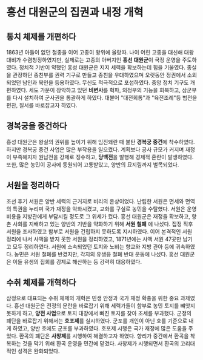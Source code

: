 # 흥선 대원군의 집권과 내정 개혁

## 통치 체제를 개편하다
1863년 아들이 없던 철종을 이어 고종이 왕위에 올랐따. 나이 어린 고종을 대신해 대왕대비가 수렴청정하였지만, 실제로는 고종의 아버지인 **흥선 대원군**이 국정 운영을 주도하였다.
정치적 기반이 약했던 흥성 대원군은 지지 세력을 확보하는데 힘을 기울였다. 종실을 관장하던 종친부를 권력 기구로 만들고 종친을 우대하였으며 오랫동안 정권에서 소외되었던 남인과 북인을 등용하였다. 무신도 적극적으로 포섭하였다.
중앙 정치 기구도 개편하였다. 세도 가문이 장악하고 있던 **비변사**를 혁파, 의정부의 기능을 회복하고, 삼군부를 다시 설치하여 군사권을 통괄하게 하였다. 대불어 "대전회통"과 "육전조례"등 법전을 편찬, 질서를 바로잡고자 하였다.

## 경복궁을 중건하다
흥성 대원군은 왕실의 권위를 높이기 위해 임진왜란 때 불탄 **경복궁 중건**에 착수하였다. 하지만 경복궁 중건 사업은 많은 부작용을 일으켰다. 계획보다 공사 규모가 커지며 재정이 부족해지자 원납전을 강제로 징수하고, **당백전**을 발행해 경제적 혼란이 발생하였다. 또한, 많은 농민이 공사에 동원되어 고통받았고, 양반의 묘지림까지 벌목되었다.

## 서원을 정리하다
조선 후기 서원은 양반 세력의 근거지로 비리의 온상이었다. 난립한 서원은 면세와 면역의 특권을 누리며 국가 재정을 악화시켰고, 교화를 구실로 농민을 수탈헀다. 서원은 운영 비용을 지방관에게 부담시킬 정도로 그 위세가 컸다.
흥선 대원군은 재정을 확보하고, 향촌 사회를 지배하고 있는 양반의 기반을 약화하기 위해 **서원 철폐** 에 나섰다. 집정 직후 서원을 조사하였고 함부로 서원을 건립하지 못하도록 지시하였다. 이어 본격적인 서원 정리에 나서 사액을 받지 못한 서원을 정리하였고, 1871년에는 사액 서원 47곳만 남기고 모두 정리하였다. 서원에 소속되었던 토지와 노비는 향교와 지방 관아 등에 귀속하였다.
농민은 서원 철폐를 반겼지만, 각지의 유생응 철폐 반대 운동에 나섰다. 흥선 대원군은 이들 유생의 집회를 강제로 해산하는 등 강력히 대응하였다.

## 수취 체제를 개혁하다
삼정으로 대표되는 수취 체제의 개혁은 민생 안정과 국가 재정 확충을 위한 중요 과제였다. 흥선 대원군은 전정의 문란을 바로잡기 위해 세력가들이 함부로 농민 토지를 뺴앗지 못하게 하고, **양전 사업**으로 토지 대장에서 빠진 토지를 찾아 조세를 부과했다.
군정의 폐단을 바로잡기 위해서는 **호포제**를 실시하였다. 군포를 개인이 아닌 호를 기준으로 내게 하였고, 양반 호에도 군포를 부과하였다. 호포제 시행은 국가 재정에 많은 도움을 주었다.
환곡의 폐단은 **사창제**를 시행하여 해결하고자 하였다. 향리가 중간에서 환곡을 착복하는 것을 막기 위해 환곡 운영을 민간에 맡겼다. 사창제가 시행되면서 환곡의 고리대적인 성격은 완화되었다.

